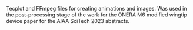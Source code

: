 Tecplot and FFmpeg files for creating animations and images.
Was used in the post-processing stage of the work for the ONERA M6 modified wingtip device paper for the AIAA SciTech 2023 abstracts.

